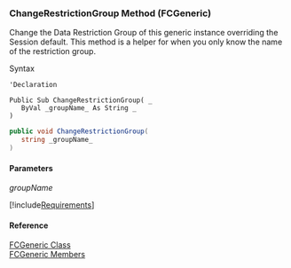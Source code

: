 ﻿### ChangeRestrictionGroup Method (FCGeneric)

Change the Data Restriction Group of this generic instance overriding the Session default. This method is a helper for when you only know the name of the restriction group.

Syntax

```vbnet
'Declaration

Public Sub ChangeRestrictionGroup( _
   ByVal _groupName_ As String _
) 
```

```csharp
public void ChangeRestrictionGroup( 
   string _groupName_
)
```

#### Parameters

_groupName_

[!include[Requirements](../partials/requirements.md)]

#### Reference

[FCGeneric Class](fcSDK~FChoice.Foundation.FCGeneric.md)  
[FCGeneric Members](fcSDK~FChoice.Foundation.FCGeneric_members.md)